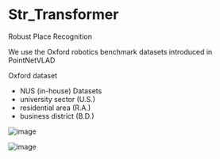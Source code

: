 # Str_Transformer
Robust Place Recognition

We use the Oxford robotics benchmark datasets introduced in PointNetVLAD 

Oxford dataset
- NUS (in-house) Datasets
- university sector (U.S.)
- residential area (R.A.)
- business district (B.D.)



![image](https://github.com/user-attachments/assets/d2faeb65-f2b2-4281-bbab-2bb8d3aab984)



![image](https://github.com/user-attachments/assets/e975d5ed-b921-4cff-9276-c76a1b7277be)


